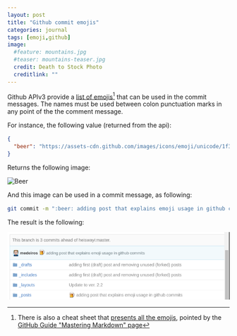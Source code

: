 ```yaml
---
layout: post
title: "Github commit emojis"
categories: journal
tags: [emoji,github]
image:
  #feature: mountains.jpg
  #teaser: mountains-teaser.jpg
  credit: Death to Stock Photo
  creditlink: ""
---
```


Github APIv3 provide a [list of emojis](https://api.github.com/emojis)[^1] that can be used in the commit messages. The names must be used between colon punctuation marks in any point of the the comment message.

For instance, the following value (returned from the api):

```json
{
  "beer": "https://assets-cdn.github.com/images/icons/emoji/unicode/1f37a.png?v7"
}
```

Returns the following image:

![Beer](https://assets-cdn.github.com/images/icons/emoji/unicode/1f37a.png?v7)

And this image can be used in a commit message, as following:

```bash
git commit -m ":beer: adding post that explains emoji usage in github commits"
```

The result is the following:

![Emoji Commit](/images/emoji-commit.png)

[^1]: There is also a cheat sheet that [presents all the emojis](http://www.webpagefx.com/tools/emoji-cheat-sheet/), pointed by the [GitHub Guide "Mastering Markdown" page](https://guides.github.com/features/mastering-markdown/)
